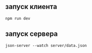 ## запуск клиента

```
npm run dev
```

## запуск сервера

```
json-server --watch server/data.json
```
